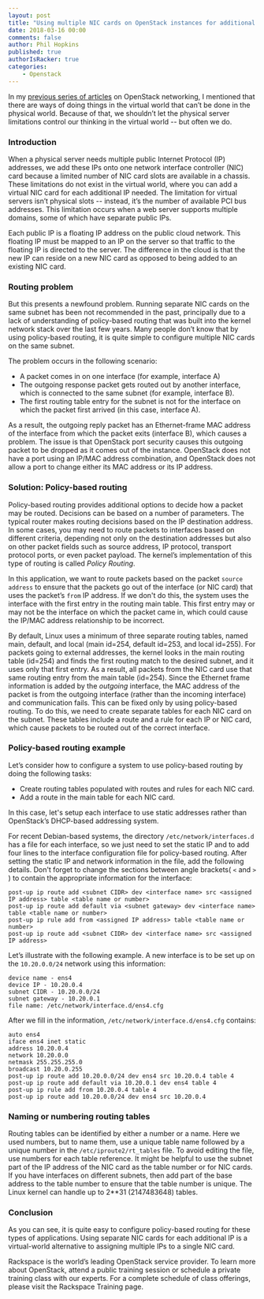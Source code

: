 ```yaml
---
layout: post
title: "Using multiple NIC cards on OpenStack instances for additional IP addresses"
date: 2018-03-16 00:00
comments: false
author: Phil Hopkins
published: true
authorIsRacker: true
categories:
    - Openstack
---
```


In my [previous series of articles](https://blog.rackspace.com/a-users-look-at-openstack-networking-part-5)
on OpenStack networking, I mentioned that there are ways of doing things in the
virtual world that can’t be done in the physical world. Because of that, we
shouldn’t let the physical server limitations control our thinking in the
virtual world -- but often we do.

<!-- more -->

### Introduction

When a physical server needs multiple public Internet Protocol (IP) addresses,
we add these IPs onto one network interface controller (NIC) card because a
limited number of NIC card slots are available in a chassis. These limitations
do not exist in the virtual world, where you can add a virtual NIC card for each
additional IP needed. The limitation for virtual servers isn’t physical slots --
instead, it’s the number of available PCI bus addresses. This limitation occurs
when a web server supports multiple domains, some of which have separate public
IPs.

Each public IP is a floating IP address on the public cloud network. This
floating IP must be mapped to an IP on the server so that traffic to the
floating IP is directed to the server. The difference in the cloud is that
the new IP can reside on a new NIC card as opposed to being added to an existing
NIC card.

### Routing problem

But this presents a newfound problem. Running separate NIC cards on the same
subnet has been not recommended in the past, principally due to a lack of
understanding of policy-based routing that was built into the kernel network
stack over the last few years. Many people don’t know that by using policy-based
routing, it is quite simple to configure multiple NIC cards on the same subnet.

The problem occurs in the following scenario:

- A packet comes in on one interface (for example, interface A)
- The outgoing response packet gets routed out by another interface, which is
connected to the same subnet (for example, interface B).
- The first routing table entry for the subnet is not for the interface on which
the packet first arrived (in this case, interface A).

As a result, the outgoing reply packet has an Ethernet-frame MAC address of the
interface from which the packet exits (interface B), which causes a problem.
The issue is that OpenStack port security causes this outgoing packet to be
dropped as it comes out of the instance. OpenStack does not have a port using an
IP/MAC address combination, and OpenStack does not allow a port to change either
its MAC address or its IP address.

### Solution: Policy-based routing

Policy-based routing provides additional options to decide how a packet may be
routed. Decisions can be based on a number of parameters. The typical router
makes routing decisions based on the IP destination address. In some cases, you
may need to route packets to interfaces based on different criteria, depending
not only on the destination addresses but also on other packet fields such as
source address, IP protocol, transport protocol ports, or even packet payload.
The kernel’s implementation of this type of routing is called *Policy Routing*.

In this application, we want to route packets based on the packet `source address`
to ensure that the packets go out of the interface (or NIC card) that uses the
packet’s `from` IP address. If we don't do this, the system uses the interface
with the first entry in the routing main table. This first entry may or may not
be the interface on which the packet came in, which could cause the IP/MAC
address relationship to be incorrect.

By default, Linux uses a minimum of three separate routing tables, named main,
default, and local (main id=254, default id=253, and local id=255). For packets
going to external addresses, the kernel looks in the main routing table (id=254)
and finds the first routing match to the desired subnet, and it uses only that
first entry. As a result, all packets from the NIC card use that same routing
entry from the main table (id=254). Since the Ethernet frame information is
added by the *outgoing* interface, the MAC address of the packet is from the
outgoing interface (rather than the incoming interface) and communication fails.
This can be fixed only by using policy-based routing. To do this, we need to
create separate tables for each NIC card on the subnet. These tables include a
route and a rule for each IP or NIC card, which cause packets to be routed out
of the correct interface.

### Policy-based routing example

Let’s consider how to configure a system to use policy-based routing by doing
the following tasks:

- Create routing tables populated with routes and rules for each NIC card.
- Add a route in the main table for each NIC card.

In this case, let's setup each interface to use static addresses rather than
OpenStack’s DHCP-based addressing system.

For recent Debian-based systems, the directory `/etc/network/interfaces.d` has
a file for each interface, so we just need to set the static IP and to add
four lines to the interface configuration file for policy-based routing. After
setting the static IP and network information in the file, add the following
details. Don't forget to change the sections between angle brackets( `<` and
`>` ) to contain the appropriate information for the interface:

    post-up ip route add <subnet CIDR> dev <interface name> src <assigned IP address> table <table name or number>
    post-up ip route add default via <subnet gateway> dev <interface name> table <table name or number>
    post-up ip rule add from <assigned IP address> table <table name or number>
    post-up ip route add <subnet CIDR> dev <interface name> src <assigned IP address>

Let’s illustrate with the following example. A new interface is to be set up on
the `10.20.0.0/24` network using this information:

    device name - ens4
    device IP - 10.20.0.4
    subnet CIDR - 10.20.0.0/24
    subnet gateway - 10.20.0.1
    file name: /etc/network/interface.d/ens4.cfg

After we fill in the information, `/etc/network/interface.d/ens4.cfg` contains:

    auto ens4
    iface ens4 inet static
    address 10.20.0.4
    network 10.20.0.0
    netmask 255.255.255.0
    broadcast 10.20.0.255
    post-up ip route add 10.20.0.0/24 dev ens4 src 10.20.0.4 table 4
    post-up ip route add default via 10.20.0.1 dev ens4 table 4
    post-up ip rule add from 10.20.0.4 table 4
    post-up ip route add 10.20.0.0/24 dev ens4 src 10.20.0.4

### Naming or numbering routing tables

Routing tables can be identified by either a number or a name. Here we used
numbers, but to name them, use a unique table name followed by a unique number
in the `/etc/iproute2/rt_tables` file. To avoid editing the file, use numbers
for each table reference. It might be helpful to use the subnet part of the IP
address of the NIC card as the table number or for NIC cards. If you have
interfaces on different subnets, then add part of the base address to the table
number to ensure that the table number is unique. The Linux kernel can handle up
to 2**31 (2147483648) tables.

### Conclusion

As you can see, it is quite easy to configure policy-based routing for these
types of applications. Using separate NIC cards for each additional IP is a
virtual-world alternative to assigning multiple IPs to a single NIC card.

Rackspace is the world’s leading OpenStack service provider. To learn more about
OpenStack, attend a public training session or schedule a private training class
with our experts. For a complete schedule of class offerings, please visit the
Rackspace Training page.
